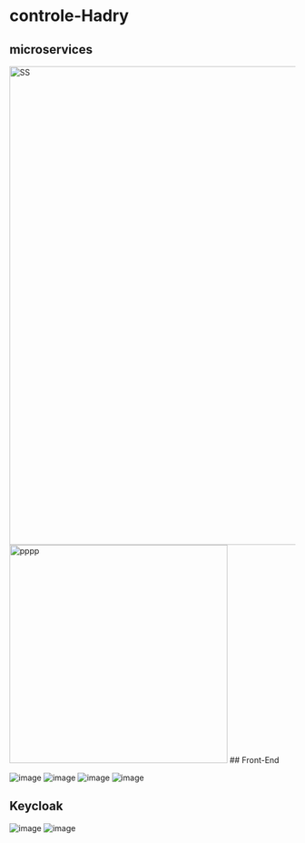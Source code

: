 # controle-Hadry
## microservices

<img width="842" alt="SS" src="https://user-images.githubusercontent.com/103931157/219976246-50e466ca-587d-46fe-a16c-df3baaac9b8c.PNG">
<img width="384" alt="pppp" src="https://user-images.githubusercontent.com/103931157/219976267-44b8004e-d659-4ea0-bdba-ebc55ea849b0.PNG">
## Front-End

![image](https://user-images.githubusercontent.com/103931157/219976398-75874c30-12e8-439e-82da-4f02a384681c.png)
![image](https://user-images.githubusercontent.com/103931157/219976377-f4badff0-3d5c-49ea-9ac0-e137e45b1752.png)
![image](https://user-images.githubusercontent.com/103931157/219976364-177faede-ea90-4cf5-b719-55ffe4317583.png)
![image](https://user-images.githubusercontent.com/103931157/219976346-eb319865-25e0-46b1-9eac-f67876909ab8.png)
## Keycloak

![image](https://user-images.githubusercontent.com/103931157/219976444-28659e2a-7046-4c8d-a744-05a9d7d1166c.png)
![image](https://user-images.githubusercontent.com/103931157/219976434-cf839476-36b1-405a-9684-1daf99823043.png)
